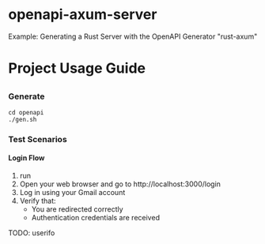 # openapi-axum-server
Example: Generating a Rust Server with the OpenAPI Generator "rust-axum"

# Project Usage Guide

## 

### Generate
```
cd openapi
./gen.sh
```



### Test Scenarios
#### Login Flow
1. run
2. Open your web browser and go to http://localhost:3000/login
3. Log in using your Gmail account
4. Verify that:
   * You are redirected correctly 
   * Authentication credentials are received

TODO: userifo
